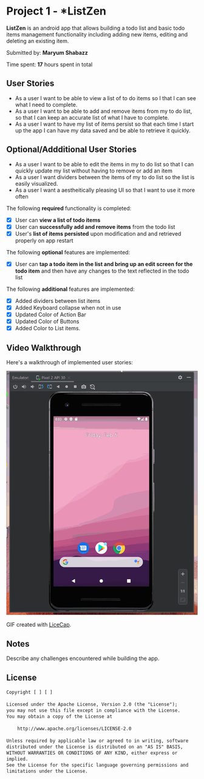 # Project 1 - *ListZen

**ListZen** is an android app that allows building a todo list and basic todo items management functionality including adding new items, editing and deleting an existing item.

Submitted by: **Maryum Shabazz**

Time spent: **17** hours spent in total

## User Stories
* As a user I want to be able to view a list of to do items so I that I can see what I need to complete.
* As a user I want to be able to add and remove items from my to do list, so that I can keep an accurate list of what I have to complete.
* As a user I want to have my list of items persist so that each time I start up the app I can have my data saved and be able to retrieve it quickly. 

## Optional/Addditional User Stories
* As a user I want to be able to edit the items in my to do list so that I can quickly update my list without having to remove or add an item
* As a user I want dividers between the items of my to do list so the list is easily visualized. 
* As a user I want a aestheitically pleasing UI so that I want to use it more often


The following **required** functionality is completed:

* [X] User can **view a list of todo items**
* [X] User can **successfully add and remove items** from the todo list
* [X] User's **list of items persisted** upon modification and and retrieved properly on app restart

The following **optional** features are implemented:

* [X] User can **tap a todo item in the list and bring up an edit screen for the todo item** and then have any changes to the text reflected in the todo list

The following **additional** features are implemented:

* [X] Added dividers between list items
* [X] Added Keyboard collapse when not in use
* [X] Updated Color of Action Bar
* [X] Updated Color of Buttons
* [X] Added Color to List items.

## Video Walkthrough

Here's a walkthrough of implemented user stories:

<img src='App_WalkThrough_Todo_4.gif' title='Video Walkthrough' width='' alt='Video Walkthrough' />

GIF created with [LiceCap](http://www.cockos.com/licecap/).

## Notes

Describe any challenges encountered while building the app.

## License

    Copyright [ ] [ ]

    Licensed under the Apache License, Version 2.0 (the "License");
    you may not use this file except in compliance with the License.
    You may obtain a copy of the License at

        http://www.apache.org/licenses/LICENSE-2.0

    Unless required by applicable law or agreed to in writing, software
    distributed under the License is distributed on an "AS IS" BASIS,
    WITHOUT WARRANTIES OR CONDITIONS OF ANY KIND, either express or implied.
    See the License for the specific language governing permissions and
    limitations under the License.
